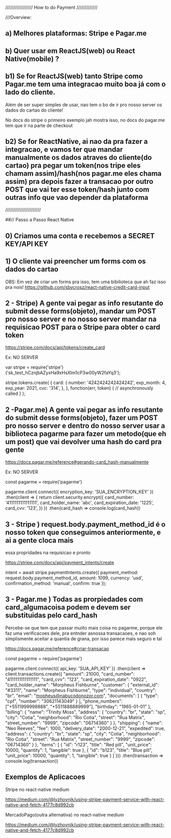 ///////////////// How to do Payment  /////////////

///Overview:

## a) Melhores plataformas: Stripe e Pagar.me

## b)  Quer usar em ReactJS(web) ou React Native(mobile) ?

  ## b1) Se for ReactJS(web) tanto Stripe como Pagar.me tem uma integracao muito boa já com o lado do cliente.
  Além de ser super simples de usar, nao tem o bo de ir pro nosso server os dados do cartao do cliente!

  No docs do stripe o primeiro exemplo jah mostra isso, no docs do pagar.me tem que ir na parte de checkout

  ## b2) Se for ReactNative, ai nao da pra fazer a integracao, e vamos ter que mandar manualmente os dados atraves do cliente(do cartao) pra pegar um token(nos tripe eles chamam assim)/hash(nos pagar.me eles chama assim) pra depois fazer a transacao por outro POST que vai ter esse token/hash junto com outras info que vao depender da plataforma



//////////////////////


##// Passo a Passo React Native

## 0) Criamos uma conta e recebemos a SECRET KEY/API KEY

## 1) O cliente vai preencher um forms com os dados do cartao

OBS: Em vez de criar um forms pra isso, tem uma bibilioteca que ah faz isso pra nois!
https://github.com/sbycrosz/react-native-credit-card-input

## 2 - Stripe) A gente vai pegar as info resutante do submit desse forms(objeto), mandar um POST pro nosso server e no  nosso server mandar na requisicao POST para o Stripe para obter o card token

https://stripe.com/docs/api/tokens/create_card

Ex: NO SERVER

var stripe = require('stripe')('sk_test_hCznjbAZyxHa9xHsXlm1cP3w00yW2faYq3');

stripe.tokens.create(
  {
    card: {
      number: '4242424242424242',
      exp_month: 4,
      exp_year: 2021,
      cvc: '314',
    },
  },
  function(err, token) {
    // asynchronously called
  }
);

## 2 -Pagar.me) A gente vai pegar as info resutante do submit desse forms(objeto), fazer um POST pro nosso server  e dentro do nosso server usar a biblioteca pagarme para fazer um metodo(que eh um post) que vai devolver uma hash do card pra gente 

https://docs.pagar.me/reference#gerando-card_hash-manualmente

Ex: NO SERVER

const pagarme = require('pagarme')

pagarme.client.connect({ encryption_key: 'SUA_ENCRYPTION_KEY' })
  .then(client => {
    return client.security.encrypt({
      card_number: '4111111111111111',
      card_holder_name: 'abc',
      card_expiration_date: '1225',
      card_cvv: '123',
    })
  })
  .then(card_hash => console.log(card_hash))

## 3 - Stripe ) request.body.payment_method_id é o nosso token que conseguimos anteriormente, e ai a gente cloca mais 
essa propridades na requisicao e pronto

https://stripe.com/docs/api/payment_intents/create

intent = await stripe.paymentIntents.create({
        payment_method: request.body.payment_method_id,
        amount: 1099,
        currency: 'usd',
        confirmation_method: 'manual',
        confirm: true
      });

## 3 - Pagar.me ) Todas as prorpiedades com card_algumacoisa podem e devem ser substituidas pelo card_hash

Percebe-se que tem que passar muiito mais coisa no pagarme, porque ele faz uma verificacoes dele, pra entnder
asnossa transacaoes, e nao soh simplismente aceitar a quantia de grana, por isso parece mais seguro e tal

https://docs.pagar.me/reference#criar-transacao

const pagarme = require('pagarme')

pagarme.client.connect({ api_key: 'SUA_API_KEY' })
  .then(client => client.transactions.create({
    "amount": 21000,
    "card_number": "4111111111111111",
    "card_cvv": "123",
    "card_expiration_date": "0922",
    "card_holder_name": "Morpheus Fishburne",
    "customer": {
      "external_id": "#3311",
      "name": "Morpheus Fishburne",
      "type": "individual",
      "country": "br",
      "email": "mopheus@nabucodonozor.com",
      "documents": [
        {
          "type": "cpf",
          "number": "30621143049"
        }
      ],
      "phone_numbers": ["+5511999998888", "+5511888889999"],
      "birthday": "1965-01-01"
    },
    "billing": {
      "name": "Trinity Moss",
      "address": {
        "country": "br",
        "state": "sp",
        "city": "Cotia",
        "neighborhood": "Rio Cotia",
        "street": "Rua Matrix",
        "street_number": "9999",
        "zipcode": "06714360"
      }
    },
    "shipping": {
      "name": "Neo Reeves",
      "fee": 1000,
      "delivery_date": "2000-12-21",
      "expedited": true,
      "address": {
        "country": "br",
        "state": "sp",
        "city": "Cotia",
        "neighborhood": "Rio Cotia",
        "street": "Rua Matrix",
        "street_number": "9999",
        "zipcode": "06714360"
      }
    },
    "items": [
      {
        "id": "r123",
        "title": "Red pill",
        "unit_price": 10000,
        "quantity": 1,
        "tangible": true
      },
      {
        "id": "b123",
        "title": "Blue pill",
        "unit_price": 10000,
        "quantity": 1,
        "tangible": true
      }
    ]
  }))
  .then(transaction => console.log(transaction))


## Exemplos de Aplicacoes

  Stripe no react-native medium

  https://medium.com/@lyzhovnik/using-stripe-payment-service-with-react-native-and-fetch-4177c8d992cb

  MercadoPago(outra alternativa) no react-native medium

  https://medium.com/@lyzhovnik/using-stripe-payment-service-with-react-native-and-fetch-4177c8d992cb

